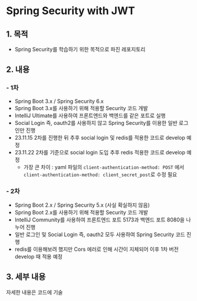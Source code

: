 # Spring Security with JWT

## 1. 목적
- Spring Security를 학습하기 위한 목적으로 파진 레포지토리

## 2. 내용
###    - 1차
- Spring Boot 3.x / Spring Security 6.x
- Spring Boot 3.x를 사용하기 위해 적용할 Security 코드 개발
- IntelliJ Ultimate를 사용하여 프론트엔드와 백엔드를 같은 포트로 실행
- Social Login 즉, oauth2를 사용하지 않고 Spring Security를 이용한 일반 로그인만 진행
- 23.11.15 2차를 진행한 뒤 추후 social login 및 redis를 적용한 코드로 develop 예정
- 23.11.22 2차를 기준으로 social login 도입 추후 redis 적용한 코드로 develop 예정
  - 가장 큰 차이 : yaml 파일의 ```client-authentication-method: POST``` 에서 ```client-authentication-method: client_secret_post```로 수정 필요
###    - 2차
- Spring Boot 2.x / Spring Security 5.x (사실 확실하지 않음)
- Spring Boot 2.x를 사용하기 위해 적용할 Security 코드 개발
- IntelliJ Community를 사용하여 프론트엔드 포트 5173과 백엔드 포트 8080을 나누어 진행
- 일반 로그인 및 Social Login 즉, oauth2 모두 사용하여 Spring Security 코드 진행
- redis를 이용해보려 했지만 Cors 에러로 인해 시간이 지체되어 이후 1차 버전 develop 때 적용 예정

## 3. 세부 내용
자세한 내용은 코드에 기술
